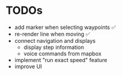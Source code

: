 # TODOs

* add marker when selecting waypoints ✅
* re-render line when moving ✅
* connect navigation and displays
  * display step information
  * voice commands from mapbox
* implement "run exact speed" feature
* improve UI
